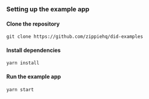 ### Setting up the example app

#### Clone the repository

```
git clone https://github.com/zippiehq/did-examples
```

#### Install dependencies

```
yarn install
```

#### Run the example app

```
yarn start
```
